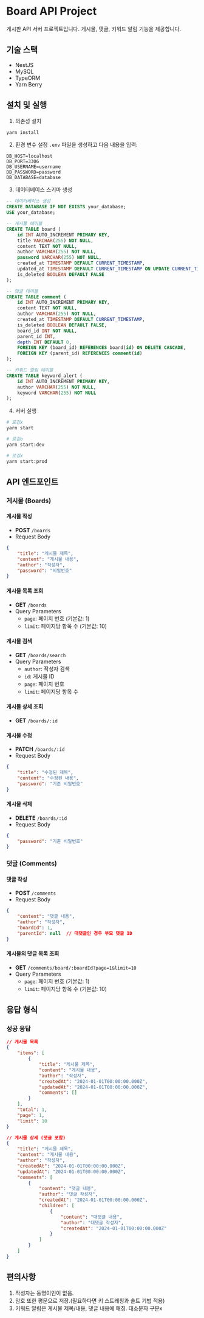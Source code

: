 # Board API Project

게시판 API 서버 프로젝트입니다. 게시물, 댓글, 키워드 알림 기능을 제공합니다.

## 기술 스택

- NestJS
- MySQL
- TypeORM
- Yarn Berry

## 설치 및 실행

1. 의존성 설치
```bash
yarn install
```

2. 환경 변수 설정
`.env` 파일을 생성하고 다음 내용을 입력:
```env
DB_HOST=localhost
DB_PORT=3306
DB_USERNAME=username
DB_PASSWORD=password
DB_DATABASE=database
```

3. 데이터베이스 스키마 생성
```sql
-- 데이터베이스 생성
CREATE DATABASE IF NOT EXISTS your_database;
USE your_database;

-- 게시물 테이블
CREATE TABLE board (
    id INT AUTO_INCREMENT PRIMARY KEY,
    title VARCHAR(255) NOT NULL,
    content TEXT NOT NULL,
    author VARCHAR(255) NOT NULL,
    password VARCHAR(255) NOT NULL,
    created_at TIMESTAMP DEFAULT CURRENT_TIMESTAMP,
    updated_at TIMESTAMP DEFAULT CURRENT_TIMESTAMP ON UPDATE CURRENT_TIMESTAMP,
    is_deleted BOOLEAN DEFAULT FALSE
);

-- 댓글 테이블
CREATE TABLE comment (
    id INT AUTO_INCREMENT PRIMARY KEY,
    content TEXT NOT NULL,
    author VARCHAR(255) NOT NULL,
    created_at TIMESTAMP DEFAULT CURRENT_TIMESTAMP,
    is_deleted BOOLEAN DEFAULT FALSE,
    board_id INT NOT NULL,
    parent_id INT,
    depth INT DEFAULT 0,
    FOREIGN KEY (board_id) REFERENCES board(id) ON DELETE CASCADE,
    FOREIGN KEY (parent_id) REFERENCES comment(id)
);

-- 키워드 알림 테이블
CREATE TABLE keyword_alert (
    id INT AUTO_INCREMENT PRIMARY KEY,
    author VARCHAR(255) NOT NULL,
    keyword VARCHAR(255) NOT NULL
);
```

4. 서버 실행
```bash
# 로깅x
yarn start

# 로깅o
yarn start:dev

# 로깅x
yarn start:prod
```

## API 엔드포인트

### 게시물 (Boards)

#### 게시물 작성
- **POST** `/boards`
- Request Body
```json
{
    "title": "게시물 제목",
    "content": "게시물 내용",
    "author": "작성자",
    "password": "비밀번호"
}
```

#### 게시물 목록 조회
- **GET** `/boards`
- Query Parameters
  - `page`: 페이지 번호 (기본값: 1)
  - `limit`: 페이지당 항목 수 (기본값: 10)

#### 게시물 검색
- **GET** `/boards/search`
- Query Parameters
  - `author`: 작성자 검색
  - `id`: 게시물 ID
  - `page`: 페이지 번호
  - `limit`: 페이지당 항목 수

#### 게시물 상세 조회
- **GET** `/boards/:id`

#### 게시물 수정
- **PATCH** `/boards/:id`
- Request Body
```json
{
    "title": "수정된 제목",
    "content": "수정된 내용",
    "password": "기존 비밀번호"
}
```

#### 게시물 삭제
- **DELETE** `/boards/:id`
- Request Body
```json
{
    "password": "기존 비밀번호"
}
```

### 댓글 (Comments)

#### 댓글 작성
- **POST** `/comments`
- Request Body
```json
{
    "content": "댓글 내용",
    "author": "작성자",
    "boardId": 1,
    "parentId": null  // 대댓글인 경우 부모 댓글 ID
}
```

#### 게시물의 댓글 목록 조회
- **GET** `/comments/board/:boardId?page=1&limit=10`
- Query Parameters
  - `page`: 페이지 번호 (기본값: 1)
  - `limit`: 페이지당 항목 수 (기본값: 10)

## 응답 형식

### 성공 응답
```json
// 게시물 목록
{
    "items": [
        {
            "title": "게시물 제목",
            "content": "게시물 내용",
            "author": "작성자",
            "createdAt": "2024-01-01T00:00:00.000Z",
            "updatedAt": "2024-01-01T00:00:00.000Z",
            "comments": []
        }
    ],
    "total": 1,
    "page": 1,
    "limit": 10
}

// 게시물 상세 (댓글 포함)
{
    "title": "게시물 제목",
    "content": "게시물 내용",
    "author": "작성자",
    "createdAt": "2024-01-01T00:00:00.000Z",
    "updatedAt": "2024-01-01T00:00:00.000Z",
    "comments": [
        {
            "content": "댓글 내용",
            "author": "댓글 작성자",
            "createdAt": "2024-01-01T00:00:00.000Z",
            "children": [
                {
                    "content": "대댓글 내용",
                    "author": "대댓글 작성자",
                    "createdAt": "2024-01-01T00:00:00.000Z"
                }
            ]
        }
    ]
}
```

## 편의사항
1. 작성자는 동명이인이 없음.
2. 암호 또한 평문으로 저장.(필요하다면 키 스트레칭과 솔트 기법 적용)
3. 키워드 알림은 게시물 제목/내용, 댓글 내용에 매칭. 대소문자 구분x